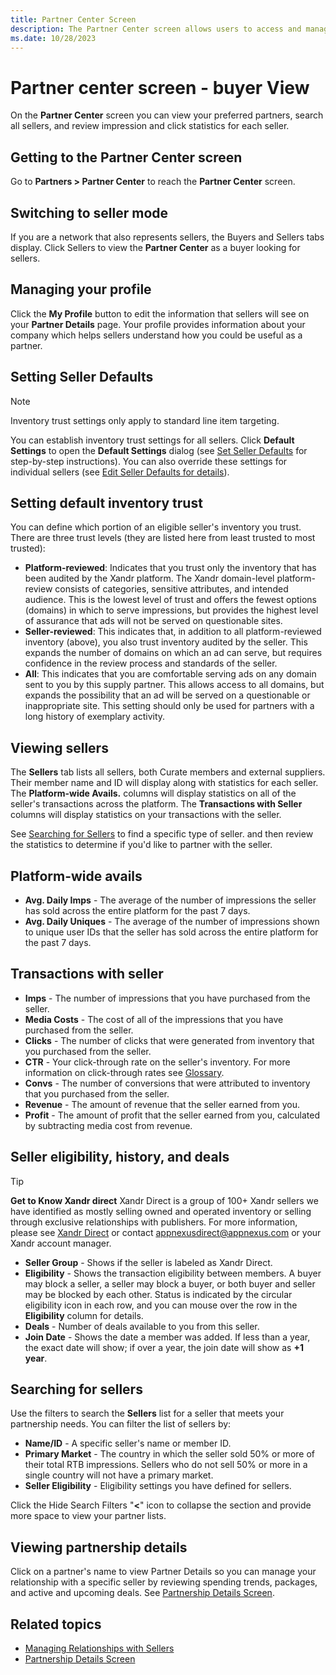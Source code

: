 ```yaml
---
title: Partner Center Screen
description: The Partner Center screen allows users to access and manage preferred partners, conduct searches for all sellers, and assess impression and click statistics for individual sellers. It serves as a centralized platform for monitoring and optimizing partner-related activities.
ms.date: 10/28/2023
---
```


# Partner center screen - buyer View

On the **Partner Center** screen you can view your preferred partners, search all sellers, and review impression and click statistics for each seller.

## Getting to the **Partner Center** screen

Go to **Partners > Partner Center** to reach the **Partner Center** screen.

## Switching to seller mode

If you are a network that also represents sellers, the Buyers and Sellers tabs display. Click Sellers to view the **Partner Center** as a buyer looking for sellers.

## Managing your profile

Click the **My Profile** button to edit the information that sellers will see on your **Partner Details** page. Your profile
provides information about your company which helps sellers understand how you could be useful as a partner.

## Setting Seller Defaults

> [!NOTE]
> Inventory trust settings only apply to standard line item targeting.

You can establish inventory trust settings for all sellers. Click **Default Settings** to open the **Default Settings** dialog (see [Set Seller Defaults](../monetize/set-seller-defaults.md) for step-by-step instructions). You can also override these settings for individual sellers (see [Edit Seller Defaults for details](../monetize/edit-seller-defaults.md)).

## Setting default inventory trust

You can define which portion of an eligible seller's inventory you trust. There are three trust levels (they are listed here from least trusted to most trusted):

- **Platform-reviewed**: Indicates that you trust only the inventory that has been audited by the Xandr platform. The Xandr domain-level platform-review consists of categories, sensitive attributes, and intended audience. This is the lowest level of trust and offers the fewest options (domains) in which to serve impressions, but provides the highest level of assurance that ads will not be served on questionable sites.
- **Seller-reviewed**: This indicates that, in addition to all platform-reviewed inventory (above), you also trust inventory audited by the seller. This expands the number of domains on which an ad can serve, but requires confidence in the review process and standards of the seller.
- **All**: This indicates that you are comfortable serving ads on any domain sent to you by this supply partner. This allows access to all domains, but expands the possibility that an ad will be served on a questionable or inappropriate site. This setting should only be used for partners with a long history of exemplary activity.

## Viewing sellers

The **Sellers** tab lists all sellers, both Curate members and external suppliers. Their member name and ID will display along with statistics for each seller. The **Platform-wide Avails.** columns will display statistics on all of the seller's transactions across the platform. The **Transactions with Seller** columns will display statistics on your transactions with the seller.

See [Searching for Sellers](partner-center-screen-buyer-view.md#searching-for-sellers) to find a specific type of seller.
and then review the statistics to determine if you'd like to partner with the seller.

## Platform-wide avails

- **Avg. Daily Imps** - The average of the number of impressions the seller has sold across the entire platform for the past 7 days.
- **Avg. Daily Uniques** - The average of the number of impressions shown to unique user IDs that the seller has sold across the entire platform for the past 7 days.

## Transactions with seller

- **Imps** - The number of impressions that you have purchased from the seller.
- **Media Costs** - The cost of all of the impressions that you have purchased from the seller.
- **Clicks** - The number of clicks that were generated from inventory that you purchased from the seller.
- **CTR** - Your click-through rate on the seller's inventory. For more information on click-through rates see [Glossary](../industry-reference/online-advertising-and-ad-tech-glossary.md).
- **Convs** - The number of conversions that were attributed to inventory that you purchased from the seller.
- **Revenue** - The amount of revenue that the seller earned from you.
- **Profit** - The amount of profit that the seller earned from you, calculated by subtracting media cost from revenue.

## Seller eligibility, history, and deals

> [!TIP]
> **Get to Know Xandr direct**
> Xandr Direct is a group of 100+ Xandr sellers we have identified as mostly selling owned and operated inventory or selling through exclusive relationships with publishers.
> For more information, please see [Xandr Direct](appnexus-direct-for-buyers.md) or contact [appnexusdirect@appnexus.com](mailto:appnexusdirect@appnexus.com) or your Xandr account manager.

- **Seller Group** - Shows if the seller is labeled as Xandr Direct.
- **Eligibility** - Shows the transaction eligibility between members. A buyer may block a seller, a seller may block a buyer, or both buyer and seller may be blocked by each other. Status is indicated by the circular eligibility icon in each row, and you can mouse over the row in the **Eligibility** column for details.
- **Deals** - Number of deals available to you from this seller.
- **Join Date** - Shows the date a member was added. If less than a year, the exact date will show; if over a year, the join date will show as **+1 year**.

## Searching for sellers

Use the filters to search the **Sellers** list for a seller that meets your partnership needs. You can filter the list of sellers by:

- **Name/ID** - A specific seller's name or member ID.
- **Primary Market** - The country in which the seller sold 50% or more of their total RTB impressions.
  Sellers who do not sell 50% or more in a single country will not have
  a primary market.
- **Seller Eligibility** - Eligibility settings you have defined for sellers.

Click the Hide Search Filters "**\<**" icon to collapse the section and provide more space to view your partner lists.

## Viewing partnership details

Click on a partner's name to view Partner Details so you can manage your relationship with a specific seller by reviewing spending trends,
packages, and active and upcoming deals. See [Partnership Details Screen](../monetize/partnership-details-screen-buyer-view.md).

## Related topics

- [Managing Relationships with Sellers](managing-relationships-with-sellers.md)
- [Partnership Details Screen](partnership-details-screen-buyer-view.md)
